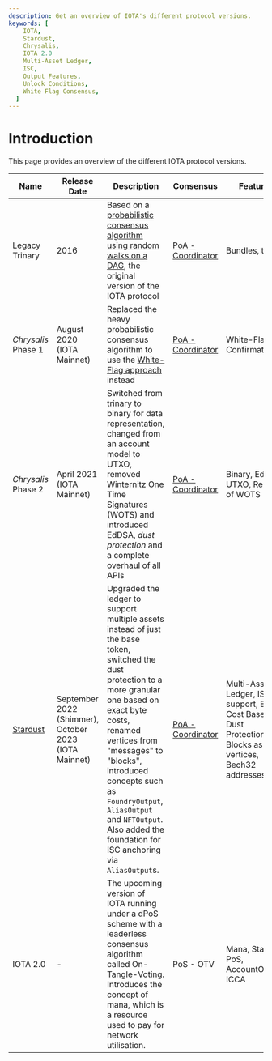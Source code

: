 ```yaml
---
description: Get an overview of IOTA's different protocol versions.
keywords: [
    IOTA,
    Stardust,
    Chrysalis,
    IOTA 2.0
    Multi-Asset Ledger,
    ISC,
    Output Features,
    Unlock Conditions,
    White Flag Consensus,
  ]
---
```


# Introduction

This page provides an overview of the different IOTA protocol versions.

| Name                                                         | Release Date                                          | Description                                                                                                                                                                                                                                                                                                                                             | Consensus                                         | Features                                                                                               | Networks                                                                                                                                                         |
| ------------------------------------------------------------ | ----------------------------------------------------- | ------------------------------------------------------------------------------------------------------------------------------------------------------------------------------------------------------------------------------------------------------------------------------------------------------------------------------------------------------- | ------------------------------------------------- | ------------------------------------------------------------------------------------------------------ | ---------------------------------------------------------------------------------------------------------------------------------------------------------------- |
| Legacy Trinary                                               | 2016                                                  | Based on a [probabilistic consensus algorithm using random walks on a DAG](https://assets.ctfassets.net/r1dr6vzfxhev/2t4uxvsIqk0EUau6g2sw0g/45eae33637ca92f85dd9f4a3a218e1ec/iota1_4_3.pdf), the original version of the IOTA protocol                                                                                                                  | [PoA - Coordinator](/learn/protocols/coordinator) | Bundles, trinary                                                                                       | -                                                                                                                                                                |
| _Chrysalis_ Phase 1 | August 2020 (IOTA Mainnet)                            | Replaced the heavy probabilistic consensus algorithm to use the [White-Flag approach](/tips/tips/TIP-0002) instead                                                                                                                                                                                            | [PoA - Coordinator](/learn/protocols/coordinator) | White-Flag Confirmation                                                                                | [Legacy IOTA Mainnet](/build/networks-endpoints#legacy)                                                                                                          |
| _Chrysalis_ Phase 2 | April 2021 (IOTA Mainnet)                             | Switched from trinary to binary for data representation, changed from an account model to UTXO, removed Winternitz One Time Signatures (WOTS) and introduced EdDSA, _dust protection_ and a complete overhaul of all APIs                                                                                                                                 | [PoA - Coordinator](/learn/protocols/coordinator) | Binary, EdDSA, UTXO, Removal of WOTS                                                                   | [DevNet](/build/networks-endpoints#devnet)                                                                                                                       |
| [Stardust](/learn/protocols/stardust/introduction)           | September 2022 (Shimmer), October 2023 (IOTA Mainnet) | Upgraded the ledger to support multiple assets instead of just the base token, switched the dust protection to a more granular one based on exact byte costs, renamed vertices from "messages" to "blocks", introduced concepts such as `FoundryOutput`, `AliasOutput` and `NFTOutput`. Also added the foundation for ISC anchoring via `AliasOutput`s. | [PoA - Coordinator](/learn/protocols/coordinator) | Multi-Asset Ledger, ISC support, Byte Cost Based Dust Protection, Blocks as vertices, Bech32 addresses | [IOTA Mainnet](/build/networks-endpoints#iota-mainnet), [Shimmer](/build/networks-endpoints#shimmer), [Public Testnet](/build/networks-endpoints#public-testnet) |
| IOTA 2.0                                                     | -                                                     | The upcoming version of IOTA running under a dPoS scheme with a leaderless consensus algorithm called On-Tangle-Voting. Introduces the concept of mana, which is a resource used to pay for network utilisation.                                                                                                                                        | PoS - OTV                                         | Mana, Staking, PoS, AccountOutput, ICCA                                                                | -                                                                                                                                                                |
